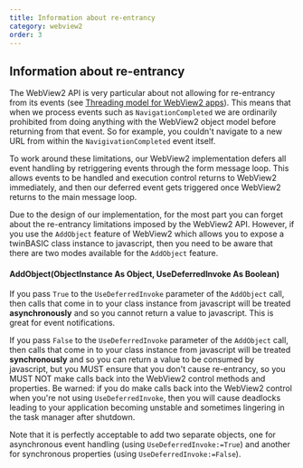 ```yaml
---
title: Information about re-entrancy
category: webview2
order: 3
---
```


## Information about re-entrancy

The WebView2 API is very particular about not allowing for re-entrancy from its events (see <a href="https://docs.microsoft.com/en-us/microsoft-edge/webview2/concepts/threading-model">Threading model for WebView2 apps</a>).  This means that when we process events such as `NavigationCompleted` we are ordinarily prohibited from doing anything with the WebView2 object model before returning from that event.  So for example, you couldn't navigate to a new URL from within the `NavigivationCompleted` event itself.   

To work around these limitations, our WebView2 implementation defers all event handling by retriggering events through the form message loop.  This allows events to be handled and execution control returns to WebView2 immediately, and then our deferred event gets triggered once WebView2 returns to the main message loop.

Due to the design of our implementation, for the most part you can forget about the re-entrancy limitations imposed by the WebView2 API.  However, if you use the `AddObject` feature of WebView2 which allows you to expose a twinBASIC class instance to javascript, then you need to be aware that there are two modes available for the `AddObject` feature.   

#### AddObject(ObjectInstance As Object, UseDeferredInvoke As Boolean)

If you pass `True` to the `UseDeferredInvoke` parameter of the `AddObject` call, then calls that come in to your class instance from javascript will be treated **asynchronously** and so you cannot return a value to javascript.  This is great for event notifications.

If you pass `False` to the `UseDeferredInvoke` parameter of the `AddObject` call, then calls that come in to your class instance from javascript will be treated **synchronously** and so you can return a value to be consumed by javascript, but you MUST ensure that you don't cause re-entrancy, so you MUST NOT make calls back into the WebView2 control methods and properties.  Be warned: if you do make calls back into the WebView2 control when you're not using `UseDeferredInvoke`, then you will cause deadlocks leading to your application becoming unstable and sometimes lingering in the task manager after shutdown.

Note that it is perfectly acceptable to add two separate objects, one for asynchronous event handling (using `UseDeferredInvoke:=True`) and another for synchronous properties (using `UseDeferredInvoke:=False`). 